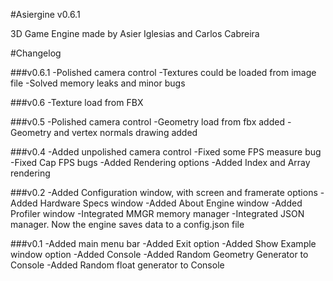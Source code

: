 #Asiergine v0.6.1

3D Game Engine made by Asier Iglesias and Carlos Cabreira

#Changelog

###v0.6.1
-Polished camera control
-Textures could be loaded from image file 
-Solved memory leaks and minor bugs

###v0.6
-Texture load from FBX

###v0.5
-Polished camera control
-Geometry load from fbx added
-Geometry and vertex normals drawing added

###v0.4
-Added unpolished camera control
-Fixed some FPS measure bug
-Fixed Cap FPS bugs
-Added Rendering options
-Added Index and Array rendering


###v0.2
-Added Configuration window, with screen and framerate options 
-Added Hardware Specs window
-Added About Engine window
-Added Profiler window
-Integrated MMGR memory manager
-Integrated JSON manager. Now the engine saves data to a config.json file

###v0.1
-Added main menu bar
-Added Exit option
-Added Show Example window option
-Added Console
-Added Random Geometry Generator to Console
-Added Random float generator to Console